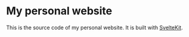 # My personal website

This is the source code of my personal website. It is built with [SvelteKit](https://kit.svelte.dev/).